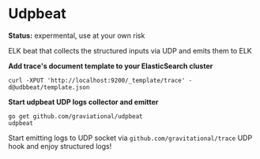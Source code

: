 # Udpbeat

**Status:** expermental, use at your own risk

ELK beat that collects the structured inputs via UDP and emits them to ELK

**Add trace's document template to your ElasticSearch cluster**

```shell
curl -XPUT 'http://localhost:9200/_template/trace' -d@udbbeat/template.json
```

**Start udpbeat UDP logs collector and emitter**

```shell
go get github.com/graviational/udpbeat
udpbeat
```

Start emitting logs to UDP socket via `github.com/gravitational/trace` UDP hook and enjoy structured logs!
